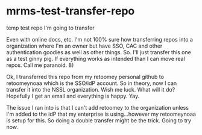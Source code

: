 # mrms-test-transfer-repo
temp test repo I'm going to transfer

Even with online docs, etc.  I'm not 100% sure how transferring repos into a organization where I'm an owner but have SSO, CAC and other authentication goodies as well as other things.  So.  I'll just transfer this one as a test ginny pig.  If everything works as intended than I can move real repos.  Call me paranoid.  8)

Ok, I transferred this repo from my retoomey personal github to retoomeynoaa which is the SSO/idP account.  So in theory, now I can transfer it into the NSSL organization.  Wish me luck.  What will it do?  Hopefully I get an email and everything is happy.  Yay.

The issue I ran into is that I can't add retoomey to the organization unless I'm added to the idP that my enterprise is using...however my retoomeynoaa is setup for this.  So doing a double transfer might be the trick.  Going to try now.
